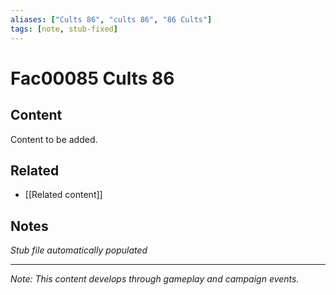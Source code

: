 ```yaml
---
aliases: ["Cults 86", "cults 86", "86 Cults"]
tags: [note, stub-fixed]
---
```


# Fac00085 Cults 86

## Content
Content to be added.

## Related
- [[Related content]]

## Notes
*Stub file automatically populated*

---
*Note: This content develops through gameplay and campaign events.*